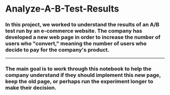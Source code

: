 # Analyze-A-B-Test-Results
### In this project, we worked to understand the results of an A/B test run by an e-commerce website. The company has developed a new web page in order to  increase the number of users who "convert," meaning the number of users who decide to pay for the company's product. 
****

### The main goal is to work through this notebook to help the company understand if they should implement this new page, keep the old page, or perhaps run the experiment longer to make their decision.
